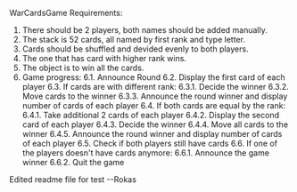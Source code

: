  WarCardsGame
Requirements:
1. There should be 2 players, both names should be added manually.
2. The stack is 52 cards, all named by first rank and type letter.
3. Cards should be shuffled and devided evenly to both players.
4. The one that has card with higher rank wins.
5. The object is to win all the cards.
6. Game progress:
6.1.  Announce Round
6.2. Display the first card of each player
6.3. If cards are with different rank:
6.3.1. Decide the winner
6.3.2. Move cards to the winner
6.3.3. Announce the round winner and display number of cards of each player
6.4.  If both cards are equal by the rank:
6.4.1. Take additional 2 cards of each player
6.4.2. Display the second card of each player
6.4.3. Decide the winner
6.4.4. Move all cards to the winner
6.4.5. Announce the round winner and display number of cards of each player
6.5. Check if both players still have cards
6.6. If one of the players doesn't have cards anymore:
6.6.1. Announce the game winner
6.6.2. Quit the game
   
 
Edited readme file for test --Rokas 
